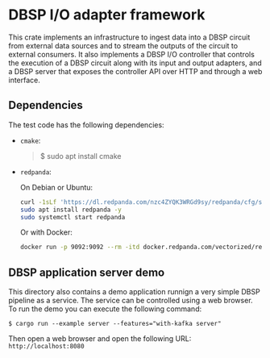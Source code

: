 # DBSP I/O adapter framework

This crate implements an infrastructure to ingest data into a DBSP
circuit from external data sources and to stream the outputs of the
circuit to external consumers. It also implements a DBSP I/O
controller that controls the execution of a DBSP circuit along with
its input and output adapters, and a DBSP server that exposes the
controller API over HTTP and through a web interface.

## Dependencies

The test code has the following dependencies:

- `cmake`:
  >$ sudo apt install cmake

- `redpanda`:

  On Debian or Ubuntu:

  ```sh
  curl -1sLf 'https://dl.redpanda.com/nzc4ZYQK3WRGd9sy/redpanda/cfg/setup/bash.deb.sh' | sudo -E bash
  sudo apt install redpanda -y
  sudo systemctl start redpanda
  ```

  Or with Docker:

  ```sh
  docker run -p 9092:9092 --rm -itd docker.redpanda.com/vectorized/redpanda:v24.2.4 redpanda start --smp 2
  ```

## DBSP application server demo

This directory also contains a demo application runnign a very simple
DBSP pipeline as a service.  The service can be controlled using a web
browser.  To run the demo you can execute the following command:

```
$ cargo run --example server --features="with-kafka server"
```

Then open a web browser and open the following URL: `http://localhost:8080`
